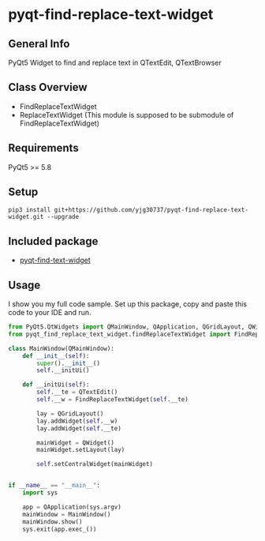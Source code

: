 # pyqt-find-replace-text-widget

## General Info
PyQt5 Widget to find and replace text in QTextEdit, QTextBrowser

## Class Overview
* FindReplaceTextWidget
* ReplaceTextWidget (This module is supposed to be submodule of FindReplaceTextWidget)

## Requirements
PyQt5 >= 5.8

## Setup
``` pip3 install git+https://github.com/yjg30737/pyqt-find-replace-text-widget.git --upgrade ```

## Included package
* <a href="https://github.com/yjg30737/pyqt-find-text-widget.git">pyqt-find-text-widget</a>

## Usage

I show you my full code sample. Set up this package, copy and paste this code to your IDE and run.

```python
from PyQt5.QtWidgets import QMainWindow, QApplication, QGridLayout, QWidget, QTextEdit
from pyqt_find_replace_text_widget.findReplaceTextWidget import FindReplaceTextWidget

class MainWindow(QMainWindow):
    def __init__(self):
        super().__init__()
        self.__initUi()

    def __initUi(self):
        self.__te = QTextEdit()
        self.__w = FindReplaceTextWidget(self.__te)

        lay = QGridLayout()
        lay.addWidget(self.__w)
        lay.addWidget(self.__te)

        mainWidget = QWidget()
        mainWidget.setLayout(lay)

        self.setCentralWidget(mainWidget)


if __name__ == "__main__":
    import sys

    app = QApplication(sys.argv)
    mainWindow = MainWindow()
    mainWindow.show()
    sys.exit(app.exec_())
```
